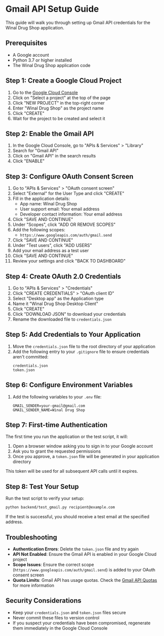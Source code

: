 # Gmail API Setup Guide

This guide will walk you through setting up Gmail API credentials for the Winal Drug Shop application.

## Prerequisites

- A Google account
- Python 3.7 or higher installed
- The Winal Drug Shop application code

## Step 1: Create a Google Cloud Project

1. Go to the [Google Cloud Console](https://console.cloud.google.com/)
2. Click on "Select a project" at the top of the page
3. Click "NEW PROJECT" in the top-right corner
4. Enter "Winal Drug Shop" as the project name
5. Click "CREATE"
6. Wait for the project to be created and select it

## Step 2: Enable the Gmail API

1. In the Google Cloud Console, go to "APIs & Services" > "Library"
2. Search for "Gmail API"
3. Click on "Gmail API" in the search results
4. Click "ENABLE"

## Step 3: Configure OAuth Consent Screen

1. Go to "APIs & Services" > "OAuth consent screen"
2. Select "External" for the User Type and click "CREATE"
3. Fill in the application details:
   - App name: Winal Drug Shop
   - User support email: Your email address
   - Developer contact information: Your email address
4. Click "SAVE AND CONTINUE"
5. Under "Scopes", click "ADD OR REMOVE SCOPES"
6. Add the following scopes:
   - `https://www.googleapis.com/auth/gmail.send`
7. Click "SAVE AND CONTINUE"
8. Under "Test users", click "ADD USERS"
9. Add your email address as a test user
10. Click "SAVE AND CONTINUE"
11. Review your settings and click "BACK TO DASHBOARD"

## Step 4: Create OAuth 2.0 Credentials

1. Go to "APIs & Services" > "Credentials"
2. Click "CREATE CREDENTIALS" > "OAuth client ID"
3. Select "Desktop app" as the Application type
4. Name it "Winal Drug Shop Desktop Client"
5. Click "CREATE"
6. Click "DOWNLOAD JSON" to download your credentials
7. Rename the downloaded file to `credentials.json`

## Step 5: Add Credentials to Your Application

1. Move the `credentials.json` file to the root directory of your application
2. Add the following entry to your `.gitignore` file to ensure credentials aren't committed:
   ```
   credentials.json
   token.json
   ```

## Step 6: Configure Environment Variables

1. Add the following variables to your `.env` file:
   ```
   GMAIL_SENDER=your-gmail@gmail.com
   GMAIL_SENDER_NAME=Winal Drug Shop
   ```

## Step 7: First-time Authentication

The first time you run the application or the test script, it will:

1. Open a browser window asking you to sign in to your Google account
2. Ask you to grant the requested permissions
3. Once you approve, a `token.json` file will be generated in your application directory

This token will be used for all subsequent API calls until it expires.

## Step 8: Test Your Setup

Run the test script to verify your setup:

```bash
python backend/test_gmail.py recipient@example.com
```

If the test is successful, you should receive a test email at the specified address.

## Troubleshooting

- **Authentication Errors**: Delete the `token.json` file and try again
- **API Not Enabled**: Ensure the Gmail API is enabled in your Google Cloud project
- **Scope Issues**: Ensure the correct scope (`https://www.googleapis.com/auth/gmail.send`) is added to your OAuth consent screen
- **Quota Limits**: Gmail API has usage quotas. Check the [Gmail API Quotas](https://developers.google.com/gmail/api/reference/quota) for more information

## Security Considerations

- Keep your `credentials.json` and `token.json` files secure
- Never commit these files to version control
- If you suspect your credentials have been compromised, regenerate them immediately in the Google Cloud Console 
